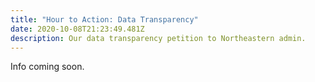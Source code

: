 ```yaml
---
title: "Hour to Action: Data Transparency"
date: 2020-10-08T21:23:49.481Z
description: Our data transparency petition to Northeastern admin.
---
```

Info coming soon.